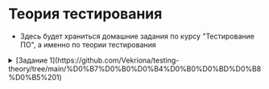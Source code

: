 # Теория тестирования

- Здесь будет храниться домашние задания по курсу "Тестирование ПО", а именно по теории тестирования
<details>
<summary>[Задание 1](https://github.com/Vekriona/testing-theory/tree/main/%D0%B7%D0%B0%D0%B4%D0%B0%D0%BD%D0%B8%D0%B5%201)</summary>
Что такое тестирование программного обеспечения?
Что такое качество программного обеспечения?
Когда начинать и заканчивать тестирование?
Какие знаете цели тестирования программного обеспечения?
Quality Assurance- это?
Quality Control - это?
Тестирование - это?
Какие знаете принципы тестирования?
Что такое верификация?
Что такое валидация?
Перечислите характеристики качества программного обеспечения и их атрибуты.
</details>
